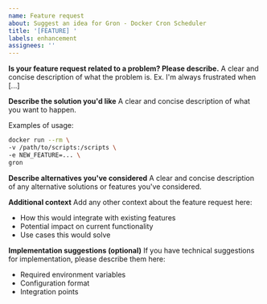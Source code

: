 ```yaml
---
name: Feature request
about: Suggest an idea for Gron - Docker Cron Scheduler
title: '[FEATURE] '
labels: enhancement
assignees: ''
---
```


**Is your feature request related to a problem? Please describe.**
A clear and concise description of what the problem is. Ex. I'm always frustrated when [...]

**Describe the solution you'd like**
A clear and concise description of what you want to happen.

Examples of usage:

```bash
docker run --rm \
-v /path/to/scripts:/scripts \
-e NEW_FEATURE=... \
gron
```

**Describe alternatives you've considered**
A clear and concise description of any alternative solutions or features you've considered.

**Additional context**
Add any other context about the feature request here:

- How this would integrate with existing features
- Potential impact on current functionality
- Use cases this would solve

**Implementation suggestions (optional)**
If you have technical suggestions for implementation, please describe them here:

- Required environment variables
- Configuration format
- Integration points
